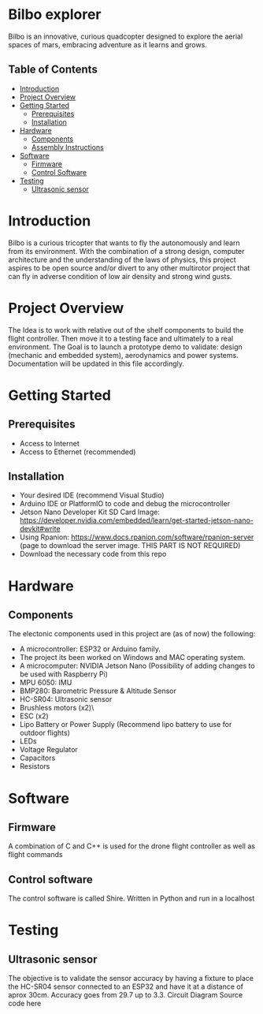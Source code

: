 # Bilbo explorer
Bilbo is an innovative, curious quadcopter designed to explore the aerial spaces of mars, embracing adventure as it learns and grows.

## Table of Contents
- [Introduction](#introduction)
- [Project Overview](#project-overview)
- [Getting Started](#getting-started)
  - [Prerequisites](#prerequisites)
  - [Installation](#installation)
- [Hardware](#hardware)
  - [Components](#components)
  - [Assembly Instructions](#assembly-instructions)
- [Software](#software)
  - [Firmware](#firmware)
  - [Control Software](#control-software)
- [Testing](#testing)
  - [Ultrasonic sensor](#ultrasonic-sensor)


# Introduction
Bilbo is a curious tricopter that wants to fly the autonomously and learn from its environment. With the combination of a strong design, computer architecture and the understanding of the laws of physics, this project aspires to be open source and/or divert to any other multirotor project that can fly in adverse condition of low air density and strong wind gusts.

# Project Overview
The Idea is to work with relative out of the shelf components to build the flight controller. Then move it to a testing face and ultimately to a real environment. 
The Goal is to launch a prototype demo to validate: design (mechanic and embedded system), aerodynamics and power systems. 
Documentation will be updated in this file accordingly.

# Getting Started
## Prerequisites
* Access to Internet
* Access to Ethernet (recommended)

## Installation
* Your desired IDE (recommend Visual Studio)
* Arduino IDE or PlatformIO to code and debug the microcontroller
* Jetson Nano Developer Kit SD Card Image: https://developer.nvidia.com/embedded/learn/get-started-jetson-nano-devkit#write
* Using Rpanion: https://www.docs.rpanion.com/software/rpanion-server (page to download the server image. THIS PART IS NOT REQUIRED)
* Download the necessary code from this repo

# Hardware
## Components
The electonic components used in this project are (as of now) the following:
* A microcontroller: ESP32 or Arduino family. 
* The project its been worked on Windows and MAC operating system.
* A microcomputer: NVIDIA Jetson Nano (Possibility of adding changes to be used with Raspberry Pi)
* MPU 6050: IMU
* BMP280: Barometric Pressure & Altitude Sensor
* HC-SR04: Ultrasonic sensor
* Brushless motors (x2)\
* ESC (x2)
* Lipo Battery or Power Supply (Recommend lipo battery to use for outdoor flights)
* LEDs
* Voltage Regulator
* Capacitors
* Resistors

# Software
## Firmware
A combination of C and C++ is used for the drone flight controller as well as flight commands
## Control software
The control software is called Shire. Written in Python and run in a localhost

# Testing
## Ultrasonic sensor
The objective is to validate the sensor accuracy by having a fixture to place the HC-SR04 sensor connected to an ESP32 and have it at a distance of aprox 30cm. Accuracy goes from 29.7 up to 3.3.
Circuit Diagram
Source code here
